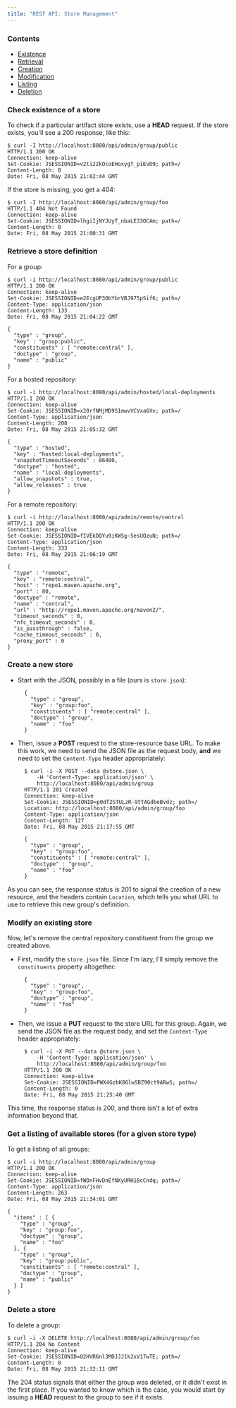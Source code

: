 ```yaml
---
title: "REST API: Store Management"
---
```


### Contents

* [Existence](#exist)
* [Retrieval](#retrieve)
* [Creation](#create)
* [Modification](#modify)
* [Listing](#list)
* [Deletion](#delete)

<a name="exist"></a>

### Check existence of a store

To check if a particular artifact store exists, use a **HEAD** request. If the store exists, you'll see a 200 response, like this:

    $ curl -I http://localhost:8080/api/admin/group/public
    HTTP/1.1 200 OK
    Connection: keep-alive
    Set-Cookie: JSESSIONID=v2ti22kOcoEHoxygT_piEvD9; path=/
    Content-Length: 0
    Date: Fri, 08 May 2015 21:02:44 GMT

If the store is missing, you get a 404:

    $ curl -I http://localhost:8080/api/admin/group/foo
    HTTP/1.1 404 Not Found
    Connection: keep-alive
    Set-Cookie: JSESSIONID=lhgiIjNYJUyT_nbaLE33OCAm; path=/
    Content-Length: 0
    Date: Fri, 08 May 2015 21:00:31 GMT

<a name="retrieve"></a>

### Retrieve a store definition

For a group:

    $ curl -i http://localhost:8080/api/admin/group/public
    HTTP/1.1 200 OK
    Connection: keep-alive
    Set-Cookie: JSESSIONID=e2EcgUP3ObYbrVBJ975pSif6; path=/
    Content-Type: application/json
    Content-Length: 133
    Date: Fri, 08 May 2015 21:04:22 GMT
    
    {
      "type" : "group",
      "key" : "group:public",
      "constituents" : [ "remote:central" ],
      "doctype" : "group",
      "name" : "public"
    }

For a hosted repository:

    $ curl -i http://localhost:8080/api/admin/hosted/local-deployments
    HTTP/1.1 200 OK
    Connection: keep-alive
    Set-Cookie: JSESSIONID=x20rfNMjMD9S1mwvVCVxa6Xv; path=/
    Content-Type: application/json
    Content-Length: 208
    Date: Fri, 08 May 2015 21:05:32 GMT
    
    {
      "type" : "hosted",
      "key" : "hosted:local-deployments",
      "snapshotTimeoutSeconds" : 86400,
      "doctype" : "hosted",
      "name" : "local-deployments",
      "allow_snapshots" : true,
      "allow_releases" : true
    }

For a remote repository:

    $ curl -i http://localhost:8080/api/admin/remote/central
    HTTP/1.1 200 OK
    Connection: keep-alive
    Set-Cookie: JSESSIONID=fIVEkDQYu9iKWSg-5esUQzuN; path=/
    Content-Type: application/json
    Content-Length: 333
    Date: Fri, 08 May 2015 21:06:19 GMT
    
    {
      "type" : "remote",
      "key" : "remote:central",
      "host" : "repo1.maven.apache.org",
      "port" : 80,
      "doctype" : "remote",
      "name" : "central",
      "url" : "http://repo1.maven.apache.org/maven2/",
      "timeout_seconds" : 0,
      "nfc_timeout_seconds" : 0,
      "is_passthrough" : false,
      "cache_timeout_seconds" : 0,
      "proxy_port" : 0
    }

<a name="create"></a>

### Create a new store

* Start with the JSON, possibly in a file (ours is `store.json`):

        {
          "type" : "group",
          "key" : "group:foo",
          "constituents" : [ "remote:central" ],
          "doctype" : "group",
          "name" : "foo"
        }

* Then, issue a **POST** request to the store-resource base URL. To make this work, we need to send the JSON file as the request body, **and** we need to set the `Content-Type` header appropriately:

        $ curl -i -X POST --data @store.json \
            -H 'Content-Type: application/json' \
            http://localhost:8080/api/admin/group
        HTTP/1.1 201 Created
        Connection: keep-alive
        Set-Cookie: JSESSIONID=p0df2STULzR-9tTAGdbeBvdz; path=/
        Location: http://localhost:8080/api/admin/group/foo
        Content-Type: application/json
        Content-Length: 127
        Date: Fri, 08 May 2015 21:17:55 GMT
        
        {
          "type" : "group",
          "key" : "group:foo",
          "constituents" : [ "remote:central" ],
          "doctype" : "group",
          "name" : "foo"
        }

As you can see, the response status is 201 to signal the creation of a new resource, and the headers contain `Location`, which tells you what URL to use to retrieve this new group's definition.

<a name="modify"></a>

### Modify an existing store

Now, let's remove the central repository constituent from the group we created above.

* First, modify the `store.json` file. Since I'm lazy, I'll simply remove the `constituents` property altogether:

        {
          "type" : "group",
          "key" : "group:foo",
          "doctype" : "group",
          "name" : "foo"
        }

* Then, we issue a **PUT** request to the store URL for this group. Again, we send the JSON file as the request body, and set the `Content-Type` header appropriately:

        $ curl -i -X PUT --data @store.json \
            -H 'Content-Type: application/json' \
            http://localhost:8080/api/admin/group/foo
        HTTP/1.1 200 OK
        Connection: keep-alive
        Set-Cookie: JSESSIONID=PWX4GzbK86lwSBZ90ct9ARwS; path=/
        Content-Length: 0
        Date: Fri, 08 May 2015 21:25:40 GMT

This time, the response status is 200, and there isn't a lot of extra information beyond that.

<a name="list"></a>

### Get a listing of available stores (for a given store type)

To get a listing of all groups:

    $ curl -i http://localhost:8080/api/admin/group
    HTTP/1.1 200 OK
    Connection: keep-alive
    Set-Cookie: JSESSIONID=fWOnFHvDnEfNXyURH18cCndq; path=/
    Content-Type: application/json
    Content-Length: 263
    Date: Fri, 08 May 2015 21:34:01 GMT
    
    {
      "items" : [ {
        "type" : "group",
        "key" : "group:foo",
        "doctype" : "group",
        "name" : "foo"
      }, {
        "type" : "group",
        "key" : "group:public",
        "constituents" : [ "remote:central" ],
        "doctype" : "group",
        "name" : "public"
      } ]
    }

<a name="delete"></a>

### Delete a store

To delete a group:

    $ curl -i -X DELETE http://localhost:8080/api/admin/group/foo
    HTTP/1.1 204 No Content
    Connection: keep-alive
    Set-Cookie: JSESSIONID=O2HVR6nl3MDJJJ1k2xV17wTE; path=/
    Content-Length: 0
    Date: Fri, 08 May 2015 21:32:11 GMT

The 204 status signals that either the group was deleted, or it didn't exist in the first place. If you wanted to know which is the case, you would start by issuing a **HEAD** request to the group to see if it exists.

